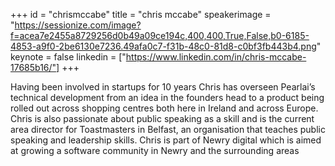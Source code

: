 ﻿+++
id = "chrismccabe"
title = "chris mccabe"
speakerimage = "https://sessionize.com/image?f=acea7e2455a8729256d0b49a09ce194c,400,400,True,False,b0-6185-4853-a9f0-2be6130e7236.49afa0c7-f31b-48c0-81d8-c0bf3fb443b4.png"
keynote = false
linkedin = ["https://www.linkedin.com/in/chris-mccabe-17685b16/"]
+++

Having been involved in startups for 10 years Chris has overseen Pearlai’s technical development from an idea in the founders head to a product being rolled out across shopping centres both here in Ireland and across Europe. Chris is also passionate about public speaking as a skill and is the current area director for Toastmasters in Belfast, an organisation that teaches public speaking and leadership skills. Chris is part of Newry digital which is aimed at growing a software community in Newry and the surrounding areas